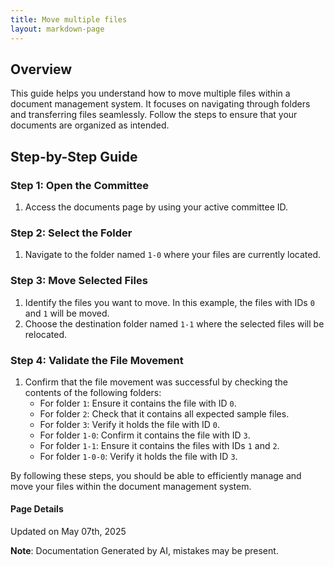 ```yaml
---
title: Move multiple files
layout: markdown-page
---
```

## Overview

This guide helps you understand how to move multiple files within a document management system. It focuses on navigating through folders and transferring files seamlessly. Follow the steps to ensure that your documents are organized as intended.

## Step-by-Step Guide

### Step 1: Open the Committee

1. Access the documents page by using your active committee ID.

### Step 2: Select the Folder

1. Navigate to the folder named `1-0` where your files are currently located.

### Step 3: Move Selected Files

1. Identify the files you want to move. In this example, the files with IDs `0` and `1` will be moved.
2. Choose the destination folder named `1-1` where the selected files will be relocated.

### Step 4: Validate the File Movement

1. Confirm that the file movement was successful by checking the contents of the following folders:
   - For folder `1`: Ensure it contains the file with ID `0`.
   - For folder `2`: Check that it contains all expected sample files.
   - For folder `3`: Verify it holds the file with ID `0`.
   - For folder `1-0`: Confirm it contains the file with ID `3`.
   - For folder `1-1`: Ensure it contains the files with IDs `1` and `2`.
   - For folder `1-0-0`: Verify it holds the file with ID `3`.

By following these steps, you should be able to efficiently manage and move your files within the document management system.

#### Page Details
Updated on May 07th, 2025

**Note**: Documentation Generated by AI, mistakes may be present.